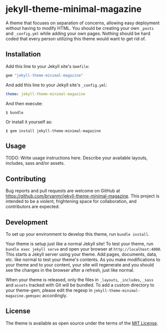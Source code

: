# jekyll-theme-minimal-magazine

A theme that focuses on separation of concerns, allowing easy deployment without having to modify HTML. You should be creating your own `_posts` and `_config.yml` while adding your own pages. Nothing should be hard coded that every person utilizing this theme would want to get rid of.

## Installation

Add this line to your Jekyll site's `Gemfile`:

```ruby
gem "jekyll-theme-minimal-magazine"
```

And add this line to your Jekyll site's `_config.yml`:

```yaml
theme: jekyll-theme-minimal-magazine
```

And then execute:

    $ bundle

Or install it yourself as:

    $ gem install jekyll-theme-minimal-magazine

## Usage

TODO: Write usage instructions here. Describe your available layouts, includes, sass and/or assets.

## Contributing

Bug reports and pull requests are welcome on GitHub at https://github.com/bryanmr/jekyll-theme-minimal-magazine. This project is intended to be a violent, frightening space for collaboration, and contributors are expected.

## Development

To set up your environment to develop this theme, run `bundle install`.

Your theme is setup just like a normal Jekyll site! To test your theme, run `bundle exec jekyll serve` and open your browser at `http://localhost:4000`. This starts a Jekyll server using your theme. Add pages, documents, data, etc. like normal to test your theme's contents. As you make modifications to your theme and to your content, your site will regenerate and you should see the changes in the browser after a refresh, just like normal.

When your theme is released, only the files in `_layouts`, `_includes`, `_sass` and `assets` tracked with Git will be bundled.
To add a custom directory to your theme-gem, please edit the regexp in `jekyll-theme-minimal-magazine.gemspec` accordingly.

## License

The theme is available as open source under the terms of the [MIT License](https://opensource.org/licenses/MIT).
